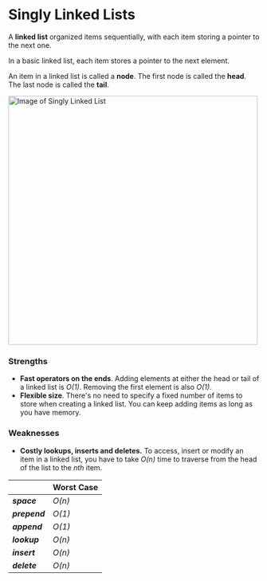 # Singly Linked Lists

A **linked list** organized items sequentially, with each item storing a pointer
to the next one.

In a basic linked list, each item stores a pointer to the next element.

An item in a linked list is called a **node**. The first node is called the
**head**. The last node is called the **tail**.

<img style="width:500" src="https://upload.wikimedia.org/wikipedia/commons/6/6d/Singly-linked-list.svg" alt="Image of Singly Linked List">

### Strengths

- **Fast operators on the ends**. Adding elements at either the head or tail of
  a linked list is _O(1)_. Removing the first element is also _O(1)_.
- **Flexible size**. There's no need to specify a fixed number of items to
  store when creating a linked list. You can keep adding items as long as you
  have memory.

### Weaknesses

- **Costly lookups, inserts and deletes.** To access, insert or modify an item
  in a linked list, you have to take _O(n)_ time to traverse from the head of
  the list to the _nth_ item.

|               | Worst Case |
| ------------- | ---------- |
| **_space_**   | _O(n)_     |
| **_prepend_** | _O(1)_     |
| **_append_**  | _O(1)_     |
| **_lookup_**  | _O(n)_     |
| **_insert_**  | _O(n)_     |
| **_delete_**  | _O(n)_     |
